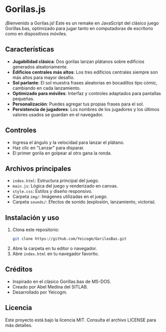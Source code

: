 # Gorilas.js

¡Bienvenido a Gorilas.js! Este es un remake en JavaScript del clásico juego Gorillas.bas, optimizado para jugar tanto en computadoras de escritorio como en dispositivos móviles.

## Características

- **Jugabilidad clásica**: Dos gorilas lanzan plátanos sobre edificios generados aleatoriamente.
- **Edificios centrales más altos**: Los tres edificios centrales siempre son más altos para mayor desafío.
- **Sol parlante**: El sol muestra frases aleatorias en bocadillos tipo cómic, cambiando en cada lanzamiento.
- **Optimizado para móviles**: Interfaz y controles adaptados para pantallas pequeñas.
- **Personalización**: Puedes agregar tus propias frases para el sol.
- **Persistencia de jugadores**: Los nombres de los jugadores y los últimos valores usados se guardan en el navegador.

## Controles

- Ingresa el ángulo y la velocidad para lanzar el plátano.
- Haz clic en "Lanzar" para disparar.
- El primer gorila en golpear al otro gana la ronda.

## Archivos principales

- `index.html`: Estructura principal del juego.
- `main.js`: Lógica del juego y renderizado en canvas.
- `style.css`: Estilos y diseño responsivo.
- Carpeta `img/`: Imágenes utilizadas en el juego.
- Carpeta `sounds/`: Efectos de sonido (explosión, lanzamiento, victoria).

## Instalación y uso

1. Clona este repositorio:
   ```sh
   git clone https://github.com/Yeicogm/GorilasBas.git
   ```
2. Abre la carpeta en tu editor o navegador.
3. Abre `index.html` en tu navegador favorito.

## Créditos

- Inspirado en el clásico Gorillas.bas de MS-DOS.
- Creado por Abel Medina del SITLAB.
- Desarrollado por Yeicogm.

## Licencia

Este proyecto está bajo la licencia MIT. Consulta el archivo LICENSE para más detalles.
